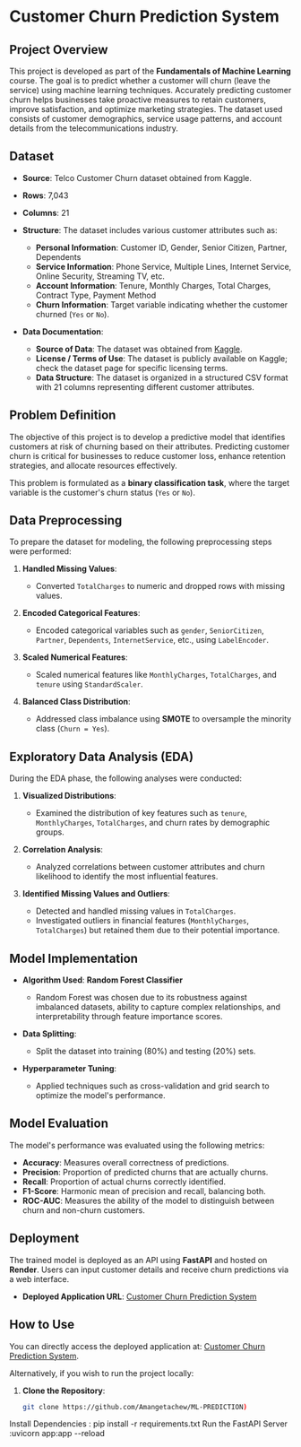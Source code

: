 # Customer Churn Prediction System

## Project Overview
This project is developed as part of the **Fundamentals of Machine Learning** course. The goal is to predict whether a customer will churn (leave the service) using machine learning techniques. Accurately predicting customer churn helps businesses take proactive measures to retain customers, improve satisfaction, and optimize marketing strategies. The dataset used consists of customer demographics, service usage patterns, and account details from the telecommunications industry.

## Dataset
- **Source**: Telco Customer Churn dataset obtained from Kaggle.
- **Rows**: 7,043
- **Columns**: 21
- **Structure**: The dataset includes various customer attributes such as:
  - **Personal Information**: Customer ID, Gender, Senior Citizen, Partner, Dependents
  - **Service Information**: Phone Service, Multiple Lines, Internet Service, Online Security, Streaming TV, etc.
  - **Account Information**: Tenure, Monthly Charges, Total Charges, Contract Type, Payment Method
  - **Churn Information**: Target variable indicating whether the customer churned (`Yes` or `No`).

- **Data Documentation**:
  - **Source of Data**: The dataset was obtained from [Kaggle](https://www.kaggle.com/datasets/blastchar/telco-customer-churn).
  - **License / Terms of Use**: The dataset is publicly available on Kaggle; check the dataset page for specific licensing terms.
  - **Data Structure**: The dataset is organized in a structured CSV format with 21 columns representing different customer attributes.

## Problem Definition
The objective of this project is to develop a predictive model that identifies customers at risk of churning based on their attributes. Predicting customer churn is critical for businesses to reduce customer loss, enhance retention strategies, and allocate resources effectively. 

This problem is formulated as a **binary classification task**, where the target variable is the customer's churn status (`Yes` or `No`).

## Data Preprocessing
To prepare the dataset for modeling, the following preprocessing steps were performed:
1. **Handled Missing Values**:
   - Converted `TotalCharges` to numeric and dropped rows with missing values.

2. **Encoded Categorical Features**:
   - Encoded categorical variables such as `gender`, `SeniorCitizen`, `Partner`, `Dependents`, `InternetService`, etc., using `LabelEncoder`.

3. **Scaled Numerical Features**:
   - Scaled numerical features like `MonthlyCharges`, `TotalCharges`, and `tenure` using `StandardScaler`.

4. **Balanced Class Distribution**:
   - Addressed class imbalance using **SMOTE** to oversample the minority class (`Churn = Yes`).

## Exploratory Data Analysis (EDA)
During the EDA phase, the following analyses were conducted:
1. **Visualized Distributions**:
   - Examined the distribution of key features such as `tenure`, `MonthlyCharges`, `TotalCharges`, and churn rates by demographic groups.

2. **Correlation Analysis**:
   - Analyzed correlations between customer attributes and churn likelihood to identify the most influential features.

3. **Identified Missing Values and Outliers**:
   - Detected and handled missing values in `TotalCharges`.
   - Investigated outliers in financial features (`MonthlyCharges`, `TotalCharges`) but retained them due to their potential importance.

## Model Implementation
- **Algorithm Used**: **Random Forest Classifier**
  - Random Forest was chosen due to its robustness against imbalanced datasets, ability to capture complex relationships, and interpretability through feature importance scores.

- **Data Splitting**:
  - Split the dataset into training (80%) and testing (20%) sets.

- **Hyperparameter Tuning**:
  - Applied techniques such as cross-validation and grid search to optimize the model's performance.

## Model Evaluation
The model's performance was evaluated using the following metrics:
- **Accuracy**: Measures overall correctness of predictions.
- **Precision**: Proportion of predicted churns that are actually churns.
- **Recall**: Proportion of actual churns correctly identified.
- **F1-Score**: Harmonic mean of precision and recall, balancing both.
- **ROC-AUC**: Measures the ability of the model to distinguish between churn and non-churn customers.


## Deployment
The trained model is deployed as an API using **FastAPI** and hosted on **Render**. Users can input customer details and receive churn predictions via a web interface.

- **Deployed Application URL**: [Customer Churn Prediction System](https://ml-prediction-6lqw.onrender.com)  
  
## How to Use
You can directly access the deployed application at: [Customer Churn Prediction System](https://ml-prediction-6lqw.onrender.com).

Alternatively, if you wish to run the project locally:
1. **Clone the Repository**:
   ```bash
   git clone https://github.com/Amangetachew/ML-PREDICTION)  

 Install Dependencies : pip install -r requirements.txt
Run the FastAPI Server :uvicorn app:app --reload

